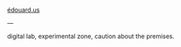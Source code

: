 [édouard.us](http://edouard.us/ "édouard.us")

—

digital lab, experimental zone, caution about the premises.
